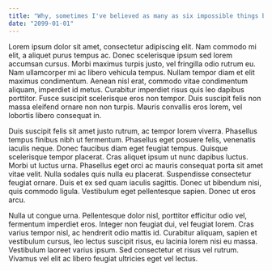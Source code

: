 ```yaml
---
title: "Why, sometimes I've believed as many as six impossible things before breakfast."
date: "2099-01-01"
---
```


Lorem ipsum dolor sit amet, consectetur adipiscing elit. Nam commodo mi elit, a aliquet purus tempus ac. Donec scelerisque ipsum sed lorem accumsan cursus. Morbi maximus turpis justo, vel fringilla odio rutrum eu. Nam ullamcorper mi ac libero vehicula tempus. Nullam tempor diam et elit maximus condimentum. Aenean nisl erat, commodo vitae condimentum aliquam, imperdiet id metus. Curabitur imperdiet risus quis leo dapibus porttitor. Fusce suscipit scelerisque eros non tempor. Duis suscipit felis non massa eleifend ornare non non turpis. Mauris convallis eros lorem, vel lobortis libero consequat in.

Duis suscipit felis sit amet justo rutrum, ac tempor lorem viverra. Phasellus tempus finibus nibh ut fermentum. Phasellus eget posuere felis, venenatis iaculis neque. Donec faucibus diam eget feugiat tempus. Quisque scelerisque tempor placerat. Cras aliquet ipsum ut nunc dapibus luctus. Morbi ut luctus urna. Phasellus eget orci ac mauris consequat porta sit amet vitae velit. Nulla sodales quis nulla eu placerat. Suspendisse consectetur feugiat ornare. Duis et ex sed quam iaculis sagittis. Donec ut bibendum nisi, quis commodo ligula. Vestibulum eget pellentesque sapien. Donec ut eros arcu.

Nulla ut congue urna. Pellentesque dolor nisl, porttitor efficitur odio vel, fermentum imperdiet eros. Integer non feugiat dui, vel feugiat lorem. Cras varius tempor nisl, ac hendrerit odio mattis id. Curabitur aliquam, sapien et vestibulum cursus, leo lectus suscipit risus, eu lacinia lorem nisi eu massa. Vestibulum laoreet varius ipsum. Sed consectetur et risus vel rutrum. Vivamus vel elit ac libero feugiat ultricies eget vel lectus. 